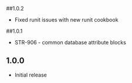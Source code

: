 ##1.0.2
* Fixed runit issues with new runit cookbook

##1.0.1
* STR-906 - common database attribute blocks

## 1.0.0
* Initial release
